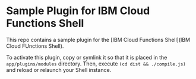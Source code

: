 # Sample Plugin for IBM Cloud Functions Shell

This repo contains a sample plugin for
the [IBM Cloud Functions Shell](IBM Cloud FUnctions Shell).

To activate this plugin, copy or symlink it so that it is placed in
the `app/plugins/modules` directory. Then, execute `(cd dist &&
./compile.js)` and reload or relaunch your Shell instance.

